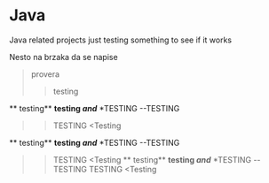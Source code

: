 # Java
Java related projects
just testing something to see if it works


Nesto na brzaka
da se napise 
<provera>
 >provera
 >> testing
 
 ** testing**
 **testing _and_**
*TESTING
 --TESTING
 >>TESTING
 <Testing
 
 ** testing**
 **testing _and_**
*TESTING
 --TESTING
 >>TESTING
 <Testing
 ** testing**
 **testing _and_**
*TESTING
 --TESTING
 >>TESTING
 <Testing
